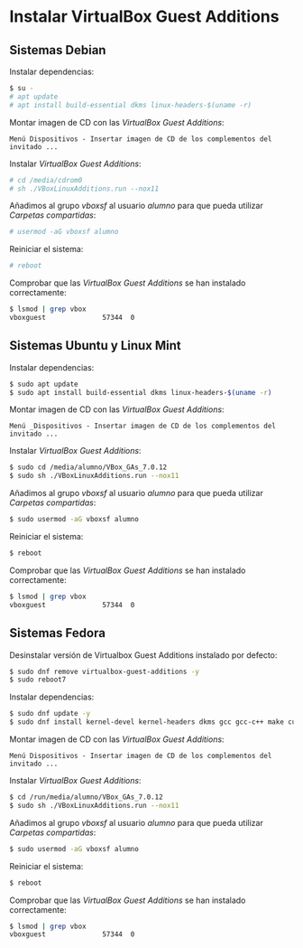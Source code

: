 # Instalar VirtualBox Guest Additions

## Sistemas Debian

Instalar dependencias:

```bash
$ su -
# apt update
# apt install build-essential dkms linux-headers-$(uname -r)
```

Montar imagen de CD con las _VirtualBox Guest Additions_:

```
Menú Dispositivos - Insertar imagen de CD de los complementos del invitado ...
```

Instalar _VirtualBox Guest Additions_:

```bash
# cd /media/cdrom0
# sh ./VBoxLinuxAdditions.run --nox11
```

Añadimos al grupo _vboxsf_ al usuario _alumno_ para que pueda utilizar _Carpetas compartidas_:

```bash
# usermod -aG vboxsf alumno
```

Reiniciar el sistema:

```bash
# reboot
```

Comprobar que las _VirtualBox Guest Additions_ se han instalado correctamente:

```bash
$ lsmod | grep vbox
vboxguest              57344  0
```

## Sistemas Ubuntu y Linux Mint

Instalar dependencias:

```bash
$ sudo apt update
$ sudo apt install build-essential dkms linux-headers-$(uname -r)
```

Montar imagen de CD con las _VirtualBox Guest Additions_:

```
Menú _Dispositivos - Insertar imagen de CD de los complementos del invitado ...
```

Instalar _VirtualBox Guest Additions_:

```bash
$ sudo cd /media/alumno/VBox_GAs_7.0.12
$ sudo sh ./VBoxLinuxAdditions.run --nox11
```

Añadimos al grupo _vboxsf_ al usuario _alumno_ para que pueda utilizar _Carpetas compartidas_:

```bash
$ sudo usermod -aG vboxsf alumno
```

Reiniciar el sistema:

```bash
$ reboot
```

Comprobar que las _VirtualBox Guest Additions_ se han instalado correctamente:

```bash
$ lsmod | grep vbox
vboxguest              57344  0
```

## Sistemas Fedora

Desinstalar versión de Virtualbox Guest Additions instalado por defecto:

```bash
$ sudo dnf remove virtualbox-guest-additions -y
$ sudo reboot7
```


Instalar dependencias:

```bash
$ sudo dnf update -y
$ sudo dnf install kernel-devel kernel-headers dkms gcc gcc-c++ make curl wget
```

Montar imagen de CD con las _VirtualBox Guest Additions_:

```
Menú Dispositivos - Insertar imagen de CD de los complementos del invitado ...
```

Instalar _VirtualBox Guest Additions_:

```bash
$ cd /run/media/alumno/VBox_GAs_7.0.12
$ sudo sh ./VBoxLinuxAdditions.run --nox11
```

Añadimos al grupo _vboxsf_ al usuario _alumno_ para que pueda utilizar _Carpetas compartidas_:

```bash
$ sudo usermod -aG vboxsf alumno
```

Reiniciar el sistema:

```bash
$ reboot
```

Comprobar que las _VirtualBox Guest Additions_ se han instalado correctamente:

```bash
$ lsmod | grep vbox
vboxguest              57344  0
```
